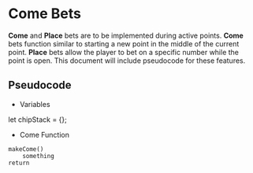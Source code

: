 # Come Bets

**Come** and **Place** bets are to be implemented during active points. **Come** bets function similar to starting a new point in the middle of the current point. **Place** bets allow the player to bet on a specific number while the point is open. This document will include pseudocode for these features.

## Pseudocode

- Variables

let chipStack = {};

- Come Function

```
makeCome()
    something
return
```
